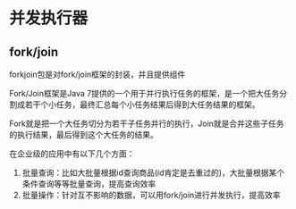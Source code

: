 # 并发执行器

## fork/join

forkjoin包是对fork/join框架的封装，并且提供组件

Fork/Join框架是Java 7提供的一个用于并行执行任务的框架，是一个把大任务分割成若干个小任务，最终汇总每个小任务结果后得到大任务结果的框架。

Fork就是把一个大任务切分为若干子任务并行的执行，Join就是合并这些子任务的执行结果，最后得到这个大任务的结果。

在企业级的应用中有以下几个方面：

1. 批量查询：比如大批量根据id查询商品(id肯定是去重过的)，大批量根据某个条件查询等等批量查询，提高查询效率
2. 批量操作：针对互不影响的数据，可以用fork/join进行并发执行，提高效率

